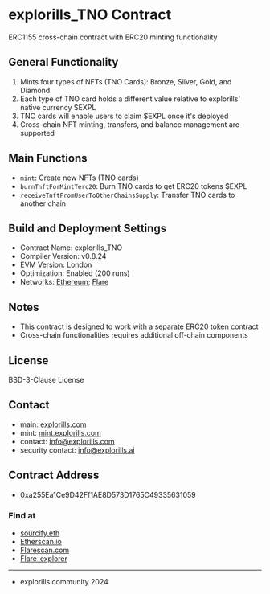 # explorills_TNO Contract

ERC1155 cross-chain contract with ERC20 minting functionality

## General Functionality

1. Mints four types of NFTs (TNO Cards): Bronze, Silver, Gold, and Diamond
2. Each type of TNO card holds a different value relative to explorills' native currency $EXPL
3. TNO cards will enable users to claim $EXPL once it's deployed
4. Cross-chain NFT minting, transfers, and balance management are supported

## Main Functions

- `mint`: Create new NFTs (TNO cards)
- `burnTnftForMintTerc20`: Burn TNO cards to get ERC20 tokens $EXPL
- `receiveTnftFromUserToOtherChainsSupply`: Transfer TNO cards to another chain

## Build and Deployment Settings
* Contract Name: explorills_TNO
* Compiler Version: v0.8.24
* EVM Version: London
* Optimization: Enabled (200 runs)
* Networks: [Ethereum](https://ethereum.org/); [Flare](https://flare.network/)

## Notes

- This contract is designed to work with a separate ERC20 token contract
- Cross-chain functionalities requires additional off-chain components

## License

BSD-3-Clause License

## Contact

- main: [explorills.com](https://explorills.com)
- mint: [mint.explorills.com](https://mint.explorills.com)
- contact: info@explorills.com
- security contact: info@explorills.ai

## Contract Address
- 0xa255Ea1Ce9D42Ff1AE8D573D1765C49335631059
  
### Find at

- [sourcify.eth](https://sourcify.dev/#/lookup/0xa255Ea1Ce9D42Ff1AE8D573D1765C49335631059)
- [Etherscan.io](https://etherscan.io/address/0xa255Ea1Ce9D42Ff1AE8D573D1765C49335631059#code)
- [Flarescan.com](https://flarescan.com/address/0xa255Ea1Ce9D42Ff1AE8D573D1765C49335631059/contract/14/code?chainid=14)
- [Flare-explorer](https://flare-explorer.flare.network/address/0xa255Ea1Ce9D42Ff1AE8D573D1765C49335631059?tab=contract#address-tabs)

---

- explorills community 2024
